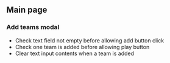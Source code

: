 ## Main page
### Add teams modal
* Check text field not empty before allowing add button click
* Check one team is added before allowing play button
* Clear text input contents when a team is added
